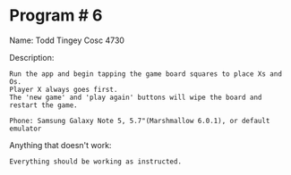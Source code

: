 # Program # 6
Name:  Todd Tingey
Cosc 4730

Description:  

	Run the app and begin tapping the game board squares to place Xs and Os.
	Player X always goes first. 
	The 'new game' and 'play again' buttons will wipe the board and restart the game. 

	Phone: Samsung Galaxy Note 5, 5.7"(Marshmallow 6.0.1), or default emulator

Anything that doesn't work:

	Everything should be working as instructed. 